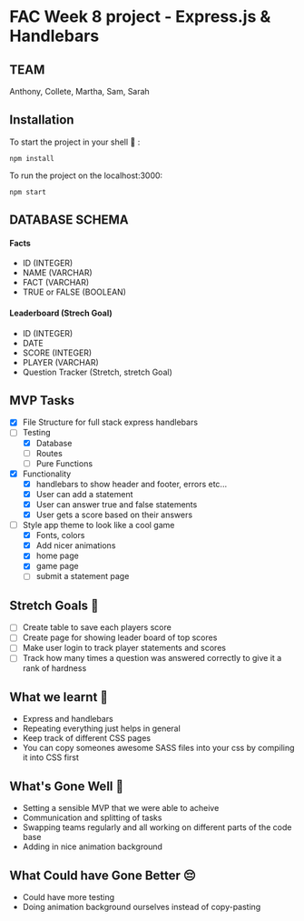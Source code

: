 # FAC Week 8 project - Express.js & Handlebars

## TEAM

Anthony, Collete, Martha, Sam, Sarah

## Installation

To start the project in your shell 🐚 :

`npm install`

To run the project on the localhost:3000:

`npm start`

## DATABASE SCHEMA

#### Facts

- ID (INTEGER)
- NAME (VARCHAR)
- FACT (VARCHAR)
- TRUE or FALSE (BOOLEAN)

#### Leaderboard (Strech Goal)

- ID (INTEGER)
- DATE
- SCORE (INTEGER)
- PLAYER (VARCHAR)
- Question Tracker (Stretch, stretch Goal)

## MVP Tasks

- [x] File Structure for full stack express handlebars
- [ ] Testing
  - [x] Database
  - [ ] Routes
  - [ ] Pure Functions
- [x] Functionality
  - [x] handlebars to show header and footer, errors etc...
  - [x] User can add a statement
  - [x] User can answer true and false statements
  - [x] User gets a score based on their answers
- [ ] Style app theme to look like a cool game
  - [x] Fonts, colors
  - [x] Add nicer animations
  - [x] home page
  - [x] game page
  - [ ] submit a statement page

## Stretch Goals 🎯

- [ ] Create table to save each players score
- [ ] Create page for showing leader board of top scores
- [ ] Make user login to track player statements and scores
- [ ] Track how many times a question was answered correctly to give it a rank of hardness

## What we learnt 📖

- Express and handlebars
- Repeating everything just helps in general
- Keep track of different CSS pages
- You can copy someones awesome SASS files into your css by compiling it into CSS first

## What's Gone Well 🤗

- Setting a sensible MVP that we were able to acheive
- Communication and splitting of tasks
- Swapping teams regularly and all working on different parts of the code base
- Adding in nice animation background

## What Could have Gone Better 😔

- Could have more testing
- Doing animation background ourselves instead of copy-pasting
